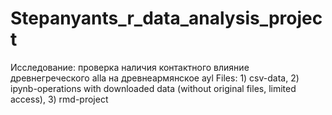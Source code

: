 # Stepanyants_r_data_analysis_project

Исследование: проверка наличия контактного влияние древнегреческого alla на древнеармянское ayl
Files: 1) csv-data, 2) ipynb-operations with downloaded data (without original files, limited access), 3) rmd-project 
